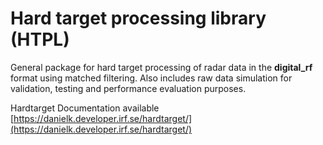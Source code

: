 # Hard target processing library (HTPL)

General package for hard target processing of radar data in the __digital\_rf__
format using matched filtering. Also includes raw data simulation for
validation, testing and performance evaluation purposes.

Hardtarget Documentation available [https://danielk.developer.irf.se/hardtarget/](https://danielk.developer.irf.se/hardtarget/)


